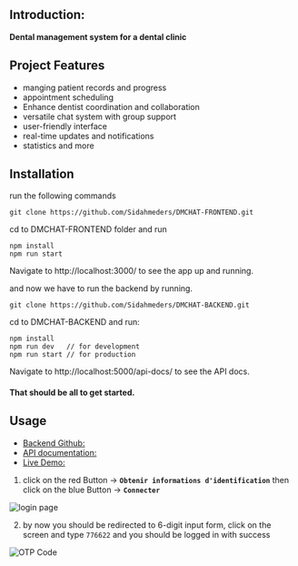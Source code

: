 ## Introduction:

**Dental management system for a dental clinic**

## Project Features

- manging patient records and progress
- appointment scheduling
- Enhance dentist coordination and collaboration
- versatile chat system with group support
- user-friendly interface
- real-time updates and notifications
- statistics and more

## Installation

run the following commands

```
git clone https://github.com/Sidahmeders/DMCHAT-FRONTEND.git
```

cd to DMCHAT-FRONTEND folder and run

```
npm install
npm run start
```

Navigate to http://localhost:3000/ to see the app up and running.

and now we have to run the backend by running.

```
git clone https://github.com/Sidahmeders/DMCHAT-BACKEND.git
```

cd to DMCHAT-BACKEND and run:

```
npm install
npm run dev   // for development
npm run start // for production
```

Navigate to http://localhost:5000/api-docs/ to see the API docs.

#### That should be all to get started.

## Usage

- [Backend Github:](https://github.com/Sidahmeders/DMCHAT-BACKEND)
- [API documentation:](https://dnmchat-backend.onrender.com/api-docs)
- [Live Demo:](https://dmt-fe.netlify.app)

1. click on the red Button -> **`Obtenir informations d'identification`** then click on the blue Button -> **`Connecter`**

![login page](https://i.ibb.co/j4tGcGc/login.png)

2. by now you should be redirected to 6-digit input form, click on the screen and type `776622` and you should be logged in with success

![OTP Code](https://i.ibb.co/WkH4162/otp-code.png)
